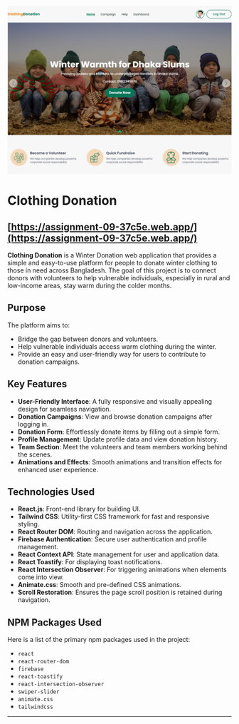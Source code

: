 [<img src='https://raw.githubusercontent.com/rumon3-1416/Clothing_Donation-nph-b10a9/refs/heads/main/src/assets/images/Screenshot%20(390).png'>](https://github.com/rumon3-1416/)

# Clothing Donation

## [https://assignment-09-37c5e.web.app/](https://assignment-09-37c5e.web.app/)

**Clothing Donation** is a Winter Donation web application that provides a simple and easy-to-use platform for people to donate winter clothing to those in need across Bangladesh. The goal of this project is to connect donors with volunteers to help vulnerable individuals, especially in rural and low-income areas, stay warm during the colder months.

## Purpose

The platform aims to:

- Bridge the gap between donors and volunteers.
- Help vulnerable individuals access warm clothing during the winter.
- Provide an easy and user-friendly way for users to contribute to donation campaigns.

## Key Features

- **User-Friendly Interface**: A fully responsive and visually appealing design for seamless navigation.
- **Donation Campaigns**: View and browse donation campaigns after logging in.
- **Donation Form**: Effortlessly donate items by filling out a simple form.
- **Profile Management**: Update profile data and view donation history.
- **Team Section**: Meet the volunteers and team members working behind the scenes.
- **Animations and Effects**: Smooth animations and transition effects for enhanced user experience.

## Technologies Used

- **React.js**: Front-end library for building UI.
- **Tailwind CSS**: Utility-first CSS framework for fast and responsive styling.
- **React Router DOM**: Routing and navigation across the application.
- **Firebase Authentication**: Secure user authentication and profile management.
- **React Context API**: State management for user and application data.
- **React Toastify**: For displaying toast notifications.
- **React Intersection Observer**: For triggering animations when elements come into view.
- **Animate.css**: Smooth and pre-defined CSS animations.
- **Scroll Restoration**: Ensures the page scroll position is retained during navigation.

## NPM Packages Used

Here is a list of the primary npm packages used in the project:

- `react`
- `react-router-dom`
- `firebase`
- `react-toastify`
- `react-intersection-observer`
- `swiper-slider`
- `animate.css`
- `tailwindcss`

---
